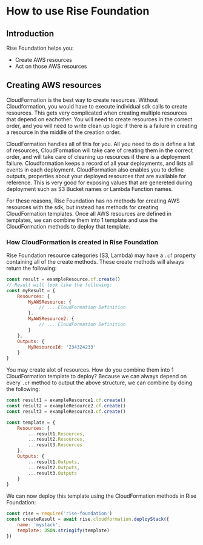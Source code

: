 # How to use Rise Foundation

## Introduction

Rise Foundation helps you:

-   Create AWS resources
-   Act on those AWS resources

## Creating AWS resources

CloudFormation is the best way to create resources. Without Cloudformation,
you would have to execute individual sdk calls to create resources. This gets
very complicated when creating multiple resources that depend on eachother. You
will need to create resources in the correct order, and you will need to write
clean up logic if there is a failure in creating a resource in the middle of
the creation order.

CloudFormation handles all of this for you. All you need to do is define
a list of resources, CloudFormation will take care of creating them
in the correct order, and will take care of cleaning up resources if there
is a deployment failure. Cloudformation keeps a record of all your
deployments, and lists all events in each deployment. CloudFormation also
enables you to define outputs, properties about your deployed resources that are
available for reference. This is very good for exposing values that are
genereted during deployment such as S3 Bucket names or Lambda Function names.

For these reasons, Rise Foundation has no methods for creating AWS resources with
the sdk, but instead has methods for creating CloudFormation templates. Once all AWS resources
are defined in templates, we can combine them into 1 template and use the CloudFormation methods
to deploy that template.

### How CloudFormation is created in Rise Foundation

Rise Foundation resource categories (S3, Lambda) may have a `.cf` property containing
all of the create methods. These create methods will always return the following:

```js
const result = exampleResource.cf.create()
// Result will look like the following:
const myResult = {
    Resources: {
        MyAWSResource: {
            // ... CloudFormation Definition
        },
        MyAWSResource2: {
            // ... CloudFormation Definition
        }
    },
    Outputs: {
        MyResourceId: '234324233'
    }
}
```

You may create alot of resources. How do you combine them into 1 CloudFormation
template to deploy? Because we can always depend on every `.cf` method to output
the above structure, we can combine by doing the following:

```js
const result1 = exampleResource1.cf.create()
const result2 = exampleResource2.cf.create()
const result3 = exampleResource3.cf.create()

const template = {
    Resources: {
        ...result1.Resources,
        ...result2.Resources,
        ...result3.Resources
    },
    Outputs: {
        ...result1.Outputs,
        ...result2.Outputs,
        ...result3.Outputs
    }
}
```

We can now deploy this template using the CloudFormation methods in Rise Foundation:

```js
const rise = require('rise-foundation')
const createResult = await rise.cloudformation.deployStack({
    name: 'mystack',
    template: JSON.stringify(template)
})
```
